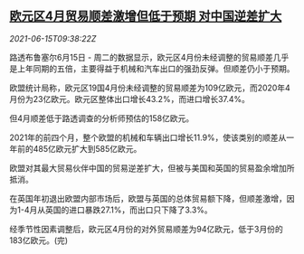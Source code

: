 <!--1623751263000-->
[欧元区4月贸易顺差激增但低于预期 对中国逆差扩大](https://cn.reuters.com/article/eu-april-trade-deficit-china-0615-idCNKCS2DR0W9)
------

<div><i>2021-06-15T09:38:22Z</i></div><p>路透布鲁塞尔6月15日 - 周二的数据显示，欧元区4月份未经调整的贸易顺差几乎是上年同期的五倍，主要得益于机械和汽车出口的强劲反弹。但顺差仍小于预期。</p><p>欧盟统计局称，欧元区19国4月份未经调整的贸易顺差为109亿欧元，而2020年4月份为23亿欧元。欧元区整体出口增长43.2%，而进口增长37.4%。</p><p>但4月顺差低于路透调查的分析师预估的158亿欧元。</p><p>2021年的前四个月，整个欧盟的机械和车辆出口增长11.9%，使该类别的顺差从一年前的485亿欧元扩大到585亿欧元。</p><p>欧盟对其最大贸易伙伴中国的贸易逆差扩大，但被与美国和英国的贸易盈余增加所抵消。</p><p>在英国年初退出欧盟内部市场后，欧盟与英国的总体贸易额下降，但顺差激增，因为1-4月从英国的进口暴跌27.1%，而出口只下降了3.3%。</p><p>经季节性因素调整后，欧元区4月份的对外贸易顺差为94亿欧元，低于3月份的183亿欧元。(完)</p>
